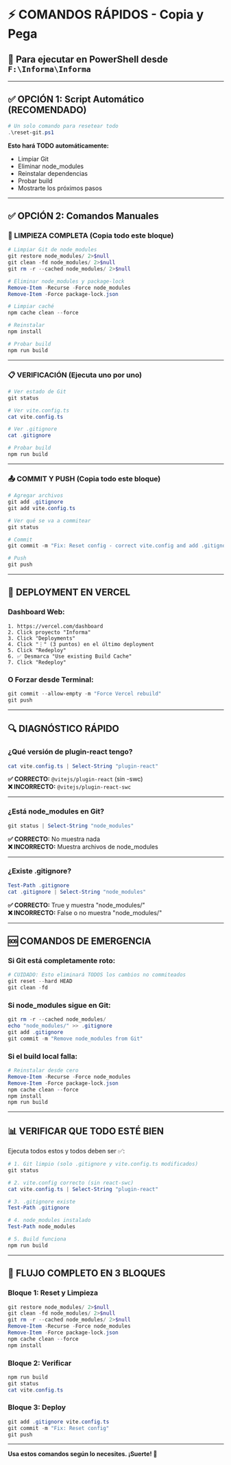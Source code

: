 # ⚡ COMANDOS RÁPIDOS - Copia y Pega

## 🎯 Para ejecutar en PowerShell desde `F:\Informa\Informa`

---

## ✅ OPCIÓN 1: Script Automático (RECOMENDADO)

```powershell
# Un solo comando para resetear todo
.\reset-git.ps1
```

**Esto hará TODO automáticamente:**
- Limpiar Git
- Eliminar node_modules
- Reinstalar dependencias
- Probar build
- Mostrarte los próximos pasos

---

## ✅ OPCIÓN 2: Comandos Manuales

### 🧹 LIMPIEZA COMPLETA (Copia todo este bloque)

```powershell
# Limpiar Git de node_modules
git restore node_modules/ 2>$null
git clean -fd node_modules/ 2>$null
git rm -r --cached node_modules/ 2>$null

# Eliminar node_modules y package-lock
Remove-Item -Recurse -Force node_modules
Remove-Item -Force package-lock.json

# Limpiar caché
npm cache clean --force

# Reinstalar
npm install

# Probar build
npm run build
```

---

### 📋 VERIFICACIÓN (Ejecuta uno por uno)

```powershell
# Ver estado de Git
git status

# Ver vite.config.ts
cat vite.config.ts

# Ver .gitignore
cat .gitignore

# Probar build
npm run build
```

---

### 📤 COMMIT Y PUSH (Copia todo este bloque)

```powershell
# Agregar archivos
git add .gitignore
git add vite.config.ts

# Ver qué se va a commitear
git status

# Commit
git commit -m "Fix: Reset config - correct vite.config and add .gitignore"

# Push
git push
```

---

## 🚀 DEPLOYMENT EN VERCEL

### Dashboard Web:
```
1. https://vercel.com/dashboard
2. Click proyecto "Informa"
3. Click "Deployments"
4. Click "⋮" (3 puntos) en el último deployment
5. Click "Redeploy"
6. ✅ Desmarca "Use existing Build Cache"
7. Click "Redeploy"
```

### O Forzar desde Terminal:
```powershell
git commit --allow-empty -m "Force Vercel rebuild"
git push
```

---

## 🔍 DIAGNÓSTICO RÁPIDO

### ¿Qué versión de plugin-react tengo?

```powershell
cat vite.config.ts | Select-String "plugin-react"
```

**✅ CORRECTO:** `@vitejs/plugin-react` (sin -swc)  
**❌ INCORRECTO:** `@vitejs/plugin-react-swc`

---

### ¿Está node_modules en Git?

```powershell
git status | Select-String "node_modules"
```

**✅ CORRECTO:** No muestra nada  
**❌ INCORRECTO:** Muestra archivos de node_modules

---

### ¿Existe .gitignore?

```powershell
Test-Path .gitignore
cat .gitignore | Select-String "node_modules"
```

**✅ CORRECTO:** True y muestra "node_modules/"  
**❌ INCORRECTO:** False o no muestra "node_modules/"

---

## 🆘 COMANDOS DE EMERGENCIA

### Si Git está completamente roto:

```powershell
# CUIDADO: Esto eliminará TODOS los cambios no commiteados
git reset --hard HEAD
git clean -fd
```

### Si node_modules sigue en Git:

```powershell
git rm -r --cached node_modules/
echo "node_modules/" >> .gitignore
git add .gitignore
git commit -m "Remove node_modules from Git"
```

### Si el build local falla:

```powershell
# Reinstalar desde cero
Remove-Item -Recurse -Force node_modules
Remove-Item -Force package-lock.json
npm cache clean --force
npm install
npm run build
```

---

## 📊 VERIFICAR QUE TODO ESTÉ BIEN

Ejecuta todos estos y todos deben ser ✅:

```powershell
# 1. Git limpio (solo .gitignore y vite.config.ts modificados)
git status

# 2. vite.config correcto (sin react-swc)
cat vite.config.ts | Select-String "plugin-react"

# 3. .gitignore existe
Test-Path .gitignore

# 4. node_modules instalado
Test-Path node_modules

# 5. Build funciona
npm run build
```

---

## 🎯 FLUJO COMPLETO EN 3 BLOQUES

### Bloque 1: Reset y Limpieza
```powershell
git restore node_modules/ 2>$null
git clean -fd node_modules/ 2>$null
git rm -r --cached node_modules/ 2>$null
Remove-Item -Recurse -Force node_modules
Remove-Item -Force package-lock.json
npm cache clean --force
npm install
```

### Bloque 2: Verificar
```powershell
npm run build
git status
cat vite.config.ts
```

### Bloque 3: Deploy
```powershell
git add .gitignore vite.config.ts
git commit -m "Fix: Reset config"
git push
```

---

**Usa estos comandos según lo necesites. ¡Suerte! 🚀**
